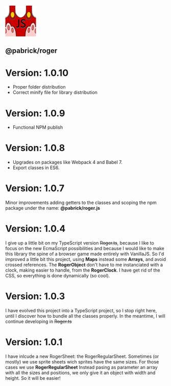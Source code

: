 ![roger](./logo.png)

## @pabrick/roger

# Version: 1.0.10
- Proper folder distribution
- Correct minify file for library distribution

# Version: 1.0.9
- Functional NPM publish

# Version: 1.0.8
- Upgrades on packages like Webpack 4 and Babel 7.
- Export classes in ES6.

# Version: 1.0.7
Minor improvements adding getters to the classes and scoping the npm package under the name: **@pabrick/roger.js**

# Version: 1.0.4
I give up a little bit on my TypeScript version ~~Roger.ts~~, because I like to focus on the new EcmaScript possibilities and because I would like to make this library the spine of a browser game made entirely with VanillaJS.
So I'd improved a little bit this project, using **Maps** instead some **Arrays**, and avoid crossed references.
The **RogerObject** don't have to me instanciated with a clock, making easier to handle, from the **RogerClock**.
I have get rid of the CSS, so everything is done dynamically (so cool).

# Version: 1.0.3
I have evolved this project into a TypeScript project, so I stop right here, until I discover how to bundle all the classes properly.
In the meantime, I will continue developing in ~~Roger.ts~~

# Version: 1.0.1
I have inlcude a new RogerSheet: the RogerRegularSheet.
Sometimes (or mostly) we use sprite sheets wich sprites have the same sizes. For those cases we use **RogerRegularSheet**
Instead pasing as parameter an array with all the sizes and positions, we only give it an object with width and height.
So it will be easier!

